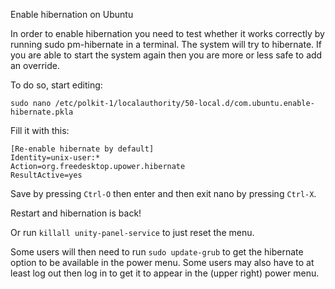 Enable hibernation on Ubuntu

In order to enable hibernation you need to test whether it works correctly by running sudo pm-hibernate in a terminal. The system will try to hibernate. If you are able to start the system again then you are more or less safe to add an override.

To do so, start editing:

	sudo nano /etc/polkit-1/localauthority/50-local.d/com.ubuntu.enable-hibernate.pkla

Fill it with this:
```
[Re-enable hibernate by default]
Identity=unix-user:*
Action=org.freedesktop.upower.hibernate
ResultActive=yes
```
Save by pressing `Ctrl-O` then enter and then exit nano by pressing `Ctrl-X`.

Restart and hibernation is back!

Or run `killall unity-panel-service` to just reset the menu.

Some users will then need to run `sudo update-grub` to get the hibernate option to be available in the power menu. Some users may also have to at least log out then log in to get it to appear in the (upper right) power menu.